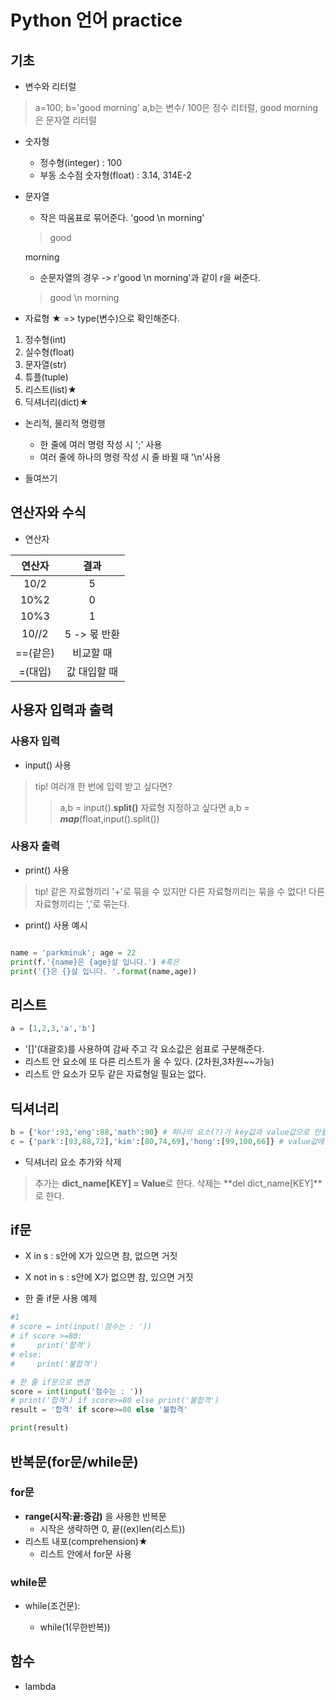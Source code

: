 # Python 언어 practice
## 기초
* 변수와 리터럴
> a=100; b='good morning' a,b는 변수/ 100은 정수 리터럴, good morning은 문자열 리터럴

* 숫자형
    * 정수형(integer) : 100
    * 부동 소수점 숫자형(float) : 3.14, 314E-2

* 문자열
    * 작은 따움표로 묶어준다. 'good \n morning' 
    > good

    morning

    * 순문자열의 경우 -> r'good \n morning'과 같이 r을 써준다.
    > good \n morning

* 자료형 ★ => type(변수)으로 확인해준다.
1. 정수형(int)
2. 실수형(float)
3. 문자열(str)
4. 튜플(tuple)
5. 리스트(list)★
6. 딕셔너리(dict)★

* 논리적, 물리적 명령행
    * 한 줄에 여러 명령 작성 시 ';' 사용
    * 여러 줄에 하나의 명령 작성 시 줄 바뀔 때 '\n'사용

* 들여쓰기

## 연산자와 수식
* 연산자

|연산자|결과|
|:--:|:--:|
|10/2|5|
|10%2|0|
|10%3|1|
|10//2|5 -> 몫 반환|
|==(같은)|비교할 때|
|=(대입)|값 대입할 때|

## 사용자 입력과 출력
### 사용자 입력
* input() 사용
> tip! 여러개 한 번에 입력 받고 싶다면?
>> a,b = input().**split()**  자료형 지정하고 싶다면
 a,b = ***map***(float,input().split())


### 사용자 출력
* print() 사용
> tip! 같은 자료형끼리 '+'로 묶을 수 있지만 다른 자료형끼리는 묶을 수 없다!  다른 자료형끼리는 ','로 묶는다.

* print() 사용 예시

 ```py

name = 'parkminuk'; age = 22
print(f.'{name}은 {age}살 입니다.') #혹은
print('{}은 {}살 입니다. '.format(name,age))
```

## 리스트 
```py
a = [1,2,3,'a','b']
``` 
* '[]'(대괄호)를 사용하여 감싸 주고 각 요소값은 쉼표로 구분해준다.
* 리스트 안 요소에 또 다른 리스트가 올 수 있다. (2차원,3차원~~가능)
* 리스트 안 요소가 모두 같은 자료형일 필요는 없다.


## 딕셔너리 
```py
b = {'kor':93,'eng':88,'math':90} # 하나의 요소(?)가 key값과 value값으로 만들어짐
c = {'park':[93,88,72],'kim':[80,74,69],'hong':[99,100,66]} # value값에 리스트가 올 수 있다.
```
* 딕셔너리 요소 추가와 삭제
> 추가는 **dict_name[KEY] = Value**로 한다.
> 삭제는 **del dict_name[KEY]**로 한다.


## if문
* X in s : s안에 X가 있으면 참, 없으면 거짓
* X not in s : s안에 X가 없으면 참, 있으면 거짓

* 한 줄 if문 사용 예제
 ```py
#1
# score = int(input('점수는 : '))
# if score >=80:
#     print('합격')
# else:
#     print('불합격')

# 한 줄 if문으로 변경
score = int(input('점수는 : '))
# print('합격') if score>=80 else print('불합격') 
result = '합격' if score>=80 else '불합격'

print(result)
```


## 반복문(for문/while문)
### for문 

* **range(시작:끝:증감)** 을 사용한 반복문
    * 시작은 생략하면 0, 끝((ex)len(리스트))
* 리스트 내포(comprehension)★
    * 리스트 안에서 for문 사용


### while문
* while(조건문):

    * while(1(무한반복))

    
## 함수
* lambda



